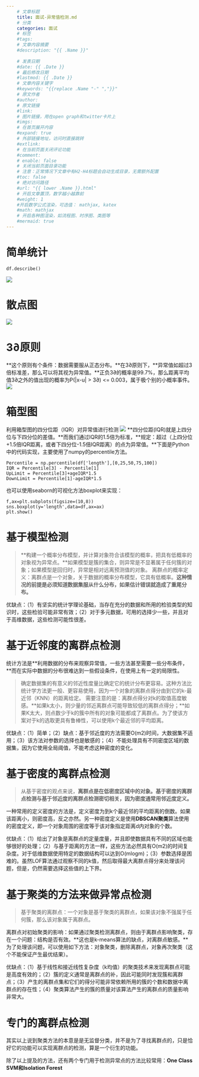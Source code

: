 ```yaml
---
    # 文章标题
    title: 面试-异常值检测.md
    # 分类
    categories: 面试
    # 标签
    #tags:
    # 文章内容摘要
    #description: "{{ .Name }}"
    
    # 发表日期
    #date: {{ .Date }}
    # 最后修改日期
    #lastmod: {{ .Date }}
    # 文章内容关键字
    #keywords: "{{replace .Name "-" ","}}"
    # 原文作者
    #author:
    # 原文链接
    #link:
    # 图片链接，用在open graph和twitter卡片上
    #imgs:
    # 在首页展开内容
    #expand: true
    # 外部链接地址，访问时直接跳转
    #extlink:
    # 在当前页面关闭评论功能
    #comment:
    # enable: false
    # 关闭当前页面目录功能
    # 注意：正常情况下文章中有H2-H4标题会自动生成目录，无需额外配置
    #toc: false
    # 绝对访问路径
    #url: "{{ lower .Name }}.html"
    # 开启文章置顶，数字越小越靠前
    #weight: 1
    #开启数学公式渲染，可选值： mathjax, katex
    #math: mathjax
    # 开启各种图渲染，如流程图、时序图、类图等
    #mermaid: true
--- 
```






# 简单统计 
```
df.describe()
```
![](https://upload-images.jianshu.io/upload_images/18339009-6a679dfcfb9de935.png?imageMogr2/auto-orient/strip%7CimageView2/2/w/1240)
# 散点图
![](https://upload-images.jianshu.io/upload_images/18339009-6be9fc217cd4afbf.png?imageMogr2/auto-orient/strip%7CimageView2/2/w/1240)
# 3∂原则
**这个原则有个条件：数据需要服从正态分布。**在3∂原则下，**异常值如超过3倍标准差，那么可以将其视为异常值。**正负3∂的概率是99.7%，那么距离平均值3∂之外的值出现的概率为P(|x-u| > 3∂) <= 0.003，属于极个别的小概率事件。
![](https://upload-images.jianshu.io/upload_images/18339009-7248f7ed5f503f8e.png?imageMogr2/auto-orient/strip%7CimageView2/2/w/1240)
# 箱型图
利用箱型图的四分位距（IQR）对异常值进行检测
![](https://upload-images.jianshu.io/upload_images/18339009-be96c9561d21b050.png?imageMogr2/auto-orient/strip%7CimageView2/2/w/1240)
**四分位距(IQR)就是上四分位与下四分位的差值。**而我们通过IQR的1.5倍为标准，**规定：超过（上四分位+1.5倍IQR距离，或者下四分位-1.5倍IQR距离）的点为异常值。**下面是Python中的代码实现，主要使用了numpy的percentile方法。
```
Percentile = np.percentile(df['length'],[0,25,50,75,100])
IQR = Percentile[3] - Percentile[1]
UpLimit = Percentile[3]+ageIQR*1.5
DownLimit = Percentile[1]-ageIQR*1.5
```
也可以使用seaborn的可视化方法boxplot来实现：
```
f,ax=plt.subplots(figsize=(10,8))
sns.boxplot(y='length',data=df,ax=ax)
plt.show()
```

# 基于模型检测
>**构建一个概率分布模型，并计算对象符合该模型的概率，把具有低概率的对象视为异常点。**如果模型是簇的集合，则异常是不显著属于任何簇的对象；如果模型是回归时，异常是相对远离预测值的对象。
离群点的概率定义：离群点是一个对象，关于数据的概率分布模型，它具有低概率。**这种情况的前提是必须知道数据集服从什么分布，如果估计错误就造成了重尾分布。**

优缺点：（1）有坚实的统计学理论基础，当存在充分的数据和所用的检验类型的知识时，这些检验可能非常有效；（2）对于多元数据，可用的选择少一些，并且对于高维数据，这些检测可能性很差。

# 基于近邻度的离群点检测
统计方法是**利用数据的分布来观察异常值，一些方法甚至需要一些分布条件，**而在实际中数据的分布很难达到一些假设条件，在使用上有一定的局限性。
>确定数据集的有意义的邻近性度量比确定它的统计分布更容易。这种方法比统计学方法更一般、更容易使用，因为一个对象的离群点得分由到它的k-最近邻（KNN）的距离给定。
需要注意的是：离群点得分对k的取值高度敏感。**如果k太小，则少量的邻近离群点可能导致较低的离群点得分；**如果K太大，则点数少于k的簇中所有的对象可能都成了离群点。为了使该方案对于k的选取更具有鲁棒性，可以使用k个最近邻的平均距离。

优缺点：（1）简单；（2）缺点：基于邻近度的方法需要O(m2)时间，大数据集不适用；（3）该方法对参数的选择也是敏感的；（4）不能处理具有不同密度区域的数据集，因为它使用全局阈值，不能考虑这种密度的变化。

#  基于密度的离群点检测

>从基于密度的观点来说，**离群点是在低密度区域中的对象。基于密度的离群点检测与基于邻近度的离群点检测密切相关，因为密度通常用邻近度定义。**

一种常用的定义密度的方法是，定义密度为到k个最近邻的平均距离的倒数。如果该距离小，则密度高，反之亦然。另一种密度定义是使用**DBSCAN聚类**算法使用的密度定义，即一个对象周围的密度等于该对象指定距离d内对象的个数。

优缺点：（1）给出了对象是离群点的定量度量，并且即使数据具有不同的区域也能够很好的处理；（2）与基于距离的方法一样，这些方法必然具有O(m2)的时间复杂度。对于低维数据使用特定的数据结构可以达到O(mlogm)；（3）参数选择是困难的。虽然LOF算法通过观察不同的k值，然后取得最大离群点得分来处理该问题，但是，仍然需要选择这些值的上下界。

# 基于聚类的方法来做异常点检测

>基于聚类的离群点：一个对象是基于聚类的离群点，如果该对象不强属于任何簇，那么该对象属于离群点。

离群点对初始聚类的影响：如果通过聚类检测离群点，则由于离群点影响聚类，存在一个问题：结构是否有效。**这也是k-means算法的缺点，对离群点敏感。**为了处理该问题，可以使用如下方法：对象聚类，删除离群点，对象再次聚类（这个不能保证产生最优结果）。

优缺点：（1）基于线性和接近线性复杂度（k均值）的聚类技术来发现离群点可能是高度有效的；（2）簇的定义通常是离群点的补，因此可能同时发现簇和离群点；（3）产生的离群点集和它们的得分可能非常依赖所用的簇的个数和数据中离群点的存在性；（4）聚类算法产生的簇的质量对该算法产生的离群点的质量影响非常大。

# 专门的离群点检测

其实以上说到聚类方法的本意是是无监督分类，并不是为了寻找离群点的，只是恰好它的功能可以实现离群点的检测，算是一个衍生的功能。

除了以上提及的方法，还有两个专门用于检测异常点的方法比较常用：**One Class SVM和Isolation Forest**



<!-- more -->

<!-- more -->
